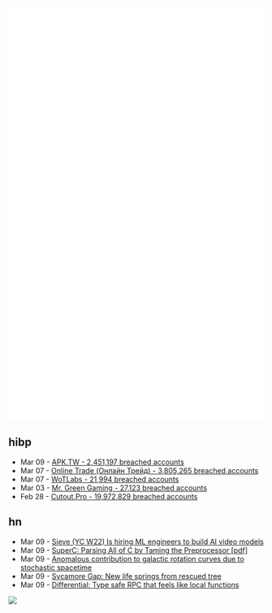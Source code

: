 ![Metrics](https://raw.githubusercontent.com/phixion/phixion/master/metrics.svg)

## hibp

<!--
for https://github.com/phixion/phixion/blob/main/.github/workflows/feeds.yml
-->
<!--START_SECTION:haveibeenpwnd-->
- Mar 09 - [APK.TW - 2,451,197 breached accounts](https://haveibeenpwned.com/PwnedWebsites#APKTW)
- Mar 07 - [Online Trade (Онлайн Трейд) - 3,805,265 breached accounts](https://haveibeenpwned.com/PwnedWebsites#OnlineTrade)
- Mar 07 - [WoTLabs - 21,994 breached accounts](https://haveibeenpwned.com/PwnedWebsites#WoTLabs)
- Mar 03 - [Mr. Green Gaming - 27,123 breached accounts](https://haveibeenpwned.com/PwnedWebsites#MrGreenGaming)
- Feb 28 - [Cutout.Pro - 19,972,829 breached accounts](https://haveibeenpwned.com/PwnedWebsites#CutoutPro)
<!--END_SECTION:haveibeenpwnd-->

## hn

<!--
for https://github.com/phixion/phixion/blob/main/.github/workflows/feeds.yml
-->
<!--START_SECTION:hn-->
- Mar 09 - [Sieve (YC W22) Is hiring ML engineers to build AI video models](https://www.sievedata.com/)
- Mar 09 - [SuperC: Parsing All of C by Taming the Preprocessor [pdf]](https://paulgazzillo.com/papers/pldi12.pdf)
- Mar 09 - [Anomalous contribution to galactic rotation curves due to stochastic spacetime](https://arxiv.org/abs/2402.19459)
- Mar 09 - [Sycamore Gap: New life springs from rescued tree](https://www.bbc.com/news/science-environment-68497720)
- Mar 09 - [Differential: Type safe RPC that feels like local functions](https://www.differential.dev)
<!--END_SECTION:hn-->

<!--
for https://yhype.me
-->
![](https://hit.yhype.me/github/profile?user_id=13013670)
